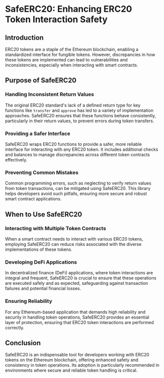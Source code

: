 # SafeERC20: Enhancing ERC20 Token Interaction Safety

## Introduction
ERC20 tokens are a staple of the Ethereum blockchain, enabling a standardized interface for fungible tokens. However, discrepancies in how these tokens are implemented can lead to vulnerabilities and inconsistencies, especially when interacting with smart contracts.

## Purpose of SafeERC20

### Handling Inconsistent Return Values
The original ERC20 standard's lack of a defined return type for key functions like `transfer` and `approve` has led to a variety of implementation approaches. SafeERC20 ensures that these functions behave consistently, particularly in their return values, to prevent errors during token transfers.

### Providing a Safer Interface
SafeERC20 wraps ERC20 functions to provide a safer, more reliable interface for interacting with any ERC20 token. It includes additional checks and balances to manage discrepancies across different token contracts effectively.

### Preventing Common Mistakes
Common programming errors, such as neglecting to verify return values from token transactions, can be mitigated using SafeERC20. This library helps developers avoid such pitfalls, ensuring more secure and robust smart contract applications.

## When to Use SafeERC20

### Interacting with Multiple Token Contracts
When a smart contract needs to interact with various ERC20 tokens, employing SafeERC20 can reduce risks associated with the diverse implementations of these tokens.

### Developing DeFi Applications
In decentralized finance (DeFi) applications, where token interactions are integral and frequent, SafeERC20 is crucial to ensure that these operations are executed safely and as expected, safeguarding against transaction failures and potential financial losses.

### Ensuring Reliability
For any Ethereum-based application that demands high reliability and security in handling token operations, SafeERC20 provides an essential layer of protection, ensuring that ERC20 token interactions are performed correctly.

## Conclusion
SafeERC20 is an indispensable tool for developers working with ERC20 tokens on the Ethereum blockchain, offering enhanced safety and consistency in token operations. Its adoption is particularly recommended in environments where secure and reliable token handling is critical.
